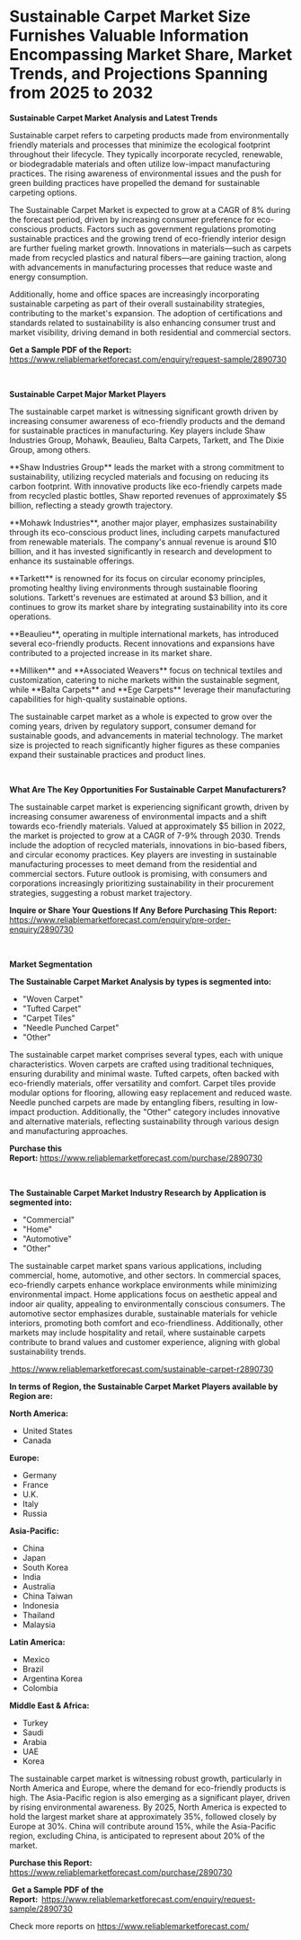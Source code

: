 <p><h1>Sustainable Carpet Market Size Furnishes Valuable Information Encompassing Market Share, Market Trends, and Projections Spanning from 2025 to 2032</h1></p><p><strong>Sustainable Carpet Market Analysis and Latest Trends</strong></p>
<p><p>Sustainable carpet refers to carpeting products made from environmentally friendly materials and processes that minimize the ecological footprint throughout their lifecycle. They typically incorporate recycled, renewable, or biodegradable materials and often utilize low-impact manufacturing practices. The rising awareness of environmental issues and the push for green building practices have propelled the demand for sustainable carpeting options.</p><p>The Sustainable Carpet Market is expected to grow at a CAGR of 8% during the forecast period, driven by increasing consumer preference for eco-conscious products. Factors such as government regulations promoting sustainable practices and the growing trend of eco-friendly interior design are further fueling market growth. Innovations in materials—such as carpets made from recycled plastics and natural fibers—are gaining traction, along with advancements in manufacturing processes that reduce waste and energy consumption.</p><p>Additionally, home and office spaces are increasingly incorporating sustainable carpeting as part of their overall sustainability strategies, contributing to the market's expansion. The adoption of certifications and standards related to sustainability is also enhancing consumer trust and market visibility, driving demand in both residential and commercial sectors.</p></p>
<p><strong>Get a Sample PDF of the Report:&nbsp;</strong> <a href="https://www.reliablemarketforecast.com/enquiry/request-sample/2890730?utm_campaign=1766&utm_medium=2&utm_source=Github&utm_content=ia&utm_term=14032025&utm_id=sustainable-carpet">https://www.reliablemarketforecast.com/enquiry/request-sample/2890730</a></p>
<p>&nbsp;</p>
<p><strong>Sustainable Carpet Major Market Players</strong></p>
<p><p>The sustainable carpet market is witnessing significant growth driven by increasing consumer awareness of eco-friendly products and the demand for sustainable practices in manufacturing. Key players include Shaw Industries Group, Mohawk, Beaulieu, Balta Carpets, Tarkett, and The Dixie Group, among others.</p><p>**Shaw Industries Group** leads the market with a strong commitment to sustainability, utilizing recycled materials and focusing on reducing its carbon footprint. With innovative products like eco-friendly carpets made from recycled plastic bottles, Shaw reported revenues of approximately $5 billion, reflecting a steady growth trajectory.</p><p>**Mohawk Industries**, another major player, emphasizes sustainability through its eco-conscious product lines, including carpets manufactured from renewable materials. The company's annual revenue is around $10 billion, and it has invested significantly in research and development to enhance its sustainable offerings.</p><p>**Tarkett** is renowned for its focus on circular economy principles, promoting healthy living environments through sustainable flooring solutions. Tarkett's revenues are estimated at around $3 billion, and it continues to grow its market share by integrating sustainability into its core operations.</p><p>**Beaulieu**, operating in multiple international markets, has introduced several eco-friendly products. Recent innovations and expansions have contributed to a projected increase in its market share.</p><p>**Milliken** and **Associated Weavers** focus on technical textiles and customization, catering to niche markets within the sustainable segment, while **Balta Carpets** and **Ege Carpets** leverage their manufacturing capabilities for high-quality sustainable options.</p><p>The sustainable carpet market as a whole is expected to grow over the coming years, driven by regulatory support, consumer demand for sustainable goods, and advancements in material technology. The market size is projected to reach significantly higher figures as these companies expand their sustainable practices and product lines.</p></p>
<p>&nbsp;</p>
<p><strong>What Are The Key Opportunities For Sustainable Carpet Manufacturers?</strong></p>
<p><p>The sustainable carpet market is experiencing significant growth, driven by increasing consumer awareness of environmental impacts and a shift towards eco-friendly materials. Valued at approximately $5 billion in 2022, the market is projected to grow at a CAGR of 7-9% through 2030. Trends include the adoption of recycled materials, innovations in bio-based fibers, and circular economy practices. Key players are investing in sustainable manufacturing processes to meet demand from the residential and commercial sectors. Future outlook is promising, with consumers and corporations increasingly prioritizing sustainability in their procurement strategies, suggesting a robust market trajectory.</p></p>
<p><strong>Inquire or Share Your Questions If Any Before Purchasing This Report:</strong> <a href="https://www.reliablemarketforecast.com/enquiry/pre-order-enquiry/2890730?utm_campaign=1766&utm_medium=2&utm_source=Github&utm_content=ia&utm_term=14032025&utm_id=sustainable-carpet">https://www.reliablemarketforecast.com/enquiry/pre-order-enquiry/2890730</a></p>
<p>&nbsp;</p>
<p><strong>Market Segmentation</strong></p>
<p><strong>The Sustainable Carpet Market Analysis by types is segmented into:</strong></p>
<p><ul><li>"Woven Carpet"</li><li>"Tufted Carpet"</li><li>"Carpet Tiles"</li><li>"Needle Punched Carpet"</li><li>"Other"</li></ul></p>
<p><p>The sustainable carpet market comprises several types, each with unique characteristics. Woven carpets are crafted using traditional techniques, ensuring durability and minimal waste. Tufted carpets, often backed with eco-friendly materials, offer versatility and comfort. Carpet tiles provide modular options for flooring, allowing easy replacement and reduced waste. Needle punched carpets are made by entangling fibers, resulting in low-impact production. Additionally, the "Other" category includes innovative and alternative materials, reflecting sustainability through various design and manufacturing approaches.</p></p>
<p><strong>Purchase this Report:&nbsp;</strong><a href="https://www.reliablemarketforecast.com/purchase/2890730?utm_campaign=1766&utm_medium=2&utm_source=Github&utm_content=ia&utm_term=14032025&utm_id=sustainable-carpet">https://www.reliablemarketforecast.com/purchase/2890730</a></p>
<p>&nbsp;</p>
<p><strong>The Sustainable Carpet Market Industry Research by Application is segmented into:</strong></p>
<p><ul><li>"Commercial"</li><li>"Home"</li><li>"Automotive"</li><li>"Other"</li></ul></p>
<p><p>The sustainable carpet market spans various applications, including commercial, home, automotive, and other sectors. In commercial spaces, eco-friendly carpets enhance workplace environments while minimizing environmental impact. Home applications focus on aesthetic appeal and indoor air quality, appealing to environmentally conscious consumers. The automotive sector emphasizes durable, sustainable materials for vehicle interiors, promoting both comfort and eco-friendliness. Additionally, other markets may include hospitality and retail, where sustainable carpets contribute to brand values and customer experience, aligning with global sustainability trends.</p></p>
<p><a href="https://www.reliablemarketforecast.com/sustainable-carpet-r2890730?utm_campaign=1766&utm_medium=2&utm_source=Github&utm_content=ia&utm_term=14032025&utm_id=sustainable-carpet">&nbsp;https://www.reliablemarketforecast.com/sustainable-carpet-r2890730</a></p>
<p><strong>In terms of Region, the Sustainable Carpet Market Players available by Region are:</strong></p>
<p>
    <p> <strong> North America: </strong>
        <ul>
            <li>United States</li>
            <li>Canada</li>
        </ul>
        </p> 
    <p> <strong> Europe: </strong>
        <ul>
            <li>Germany</li>
            <li>France</li>
            <li>U.K.</li>
            <li>Italy</li>
            <li>Russia</li>
        </ul>
        </p> 
    <p> <strong> Asia-Pacific: </strong>
        <ul>
            <li>China</li>
            <li>Japan</li>
            <li>South Korea</li>
            <li>India</li>
            <li>Australia</li>
            <li>China Taiwan</li>
            <li>Indonesia</li>
            <li>Thailand</li>
            <li>Malaysia</li>
        </ul>
        </p> 
    <p> <strong> Latin America: </strong>
        <ul>
            <li>Mexico</li>
            <li>Brazil</li>
            <li>Argentina Korea</li>
            <li>Colombia</li>
        </ul>
        </p> 
    <p> <strong> Middle East & Africa: </strong>
        <ul>
            <li>Turkey</li>
            <li>Saudi</li>
            <li>Arabia</li>
            <li>UAE</li>
            <li>Korea</li>
        </ul>
    </p>
    </p>
<p><p>The sustainable carpet market is witnessing robust growth, particularly in North America and Europe, where the demand for eco-friendly products is high. The Asia-Pacific region is also emerging as a significant player, driven by rising environmental awareness. By 2025, North America is expected to hold the largest market share at approximately 35%, followed closely by Europe at 30%. China will contribute around 15%, while the Asia-Pacific region, excluding China, is anticipated to represent about 20% of the market.</p></p>
<p><strong>Purchase this Report: </strong><a href="https://www.reliablemarketforecast.com/purchase/2890730?utm_campaign=1766&utm_medium=2&utm_source=Github&utm_content=ia&utm_term=14032025&utm_id=sustainable-carpet">https://www.reliablemarketforecast.com/purchase/2890730</a></p>
<p>&nbsp;<strong>Get a Sample PDF of the Report:&nbsp;&nbsp;</strong><a href="https://www.reliablemarketforecast.com/enquiry/request-sample/2890730?utm_campaign=1766&utm_medium=2&utm_source=Github&utm_content=ia&utm_term=14032025&utm_id=sustainable-carpet">https://www.reliablemarketforecast.com/enquiry/request-sample/2890730</a></p>
<p><strong></strong></p>
<p>Check more reports on <a href="https://www.reliablemarketforecast.com/?utm_campaign=1766&utm_medium=2&utm_source=Github&utm_content=ia&utm_term=14032025&utm_id=sustainable-carpet">https://www.reliablemarketforecast.com/</a></p>